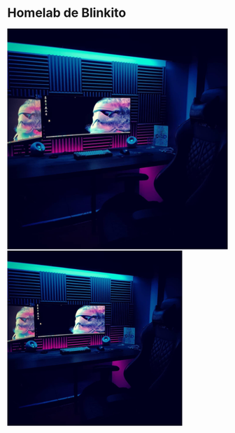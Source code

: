# Homelab de Blinkito
![homelab de blinkito](/IMG_6704.JPG)
<img src="IMG_6704.jpg" alt="homelab de blinkito" width="400"/>
